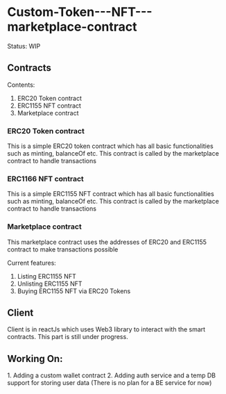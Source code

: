 # Custom-Token---NFT---marketplace-contract

Status: WIP

<h2> Contracts </h2>

Contents:
1. ERC20 Token contract
2. ERC1155 NFT contract
3. Marketplace contract

<h3> ERC20 Token contract </h3>
This is a simple ERC20 token contract which has all basic functionalities such as minting, balanceOf etc. This contract is called by the marketplace contract to handle transactions

<h3> ERC1166 NFT contract </h3>
This is a simple ERC1155 NFT contract which has all basic functionalities such as minting, balanceOf etc. This contract is called by the marketplace contract to handle transactions

<h3> Marketplace contract </h3>
This marketplace contract uses the addresses of ERC20 and ERC1155 contract to make transactions possible

Current features:
1. Listing ERC1155 NFT
2. Unlisting ERC1155 NFT
3. Buying ERC1155 NFT via ERC20 Tokens

<h2> Client </h2>

Client is in reactJs which uses Web3 library to interact with the smart contracts. This part is still under progress.

<h2> Working On: </h2>
1. Adding a custom wallet contract
2. Adding auth service and a temp DB support for storing user data (There is no plan for a BE service for now)
